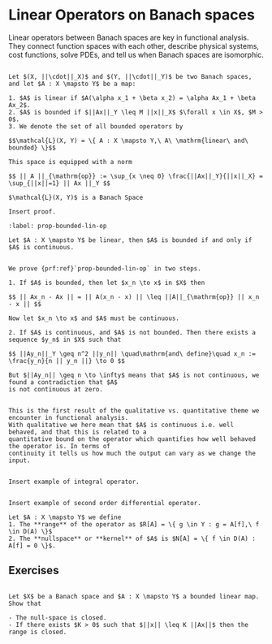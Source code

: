 # Linear Operators on Banach spaces

Linear operators between Banach spaces are key in functional analysis. They connect function spaces
with each other, describe physical systems, cost functions, solve PDEs, and tell us when Banach spaces
are isomorphic.

```{prf:definition} Linear operator

Let $(X, ||\cdot||_X)$ and $(Y, ||\cdot||_Y)$ be two Banach spaces, and let $A : X \mapsto Y$ be a map:

1. $A$ is linear if $A(\alpha x_1 + \beta x_2) = \alpha Ax_1 + \beta Ax_2$.
2. $A$ is bounded if $||Ax||_Y \leq M ||x||_X$ $\forall x \in X$, $M > 0$.
3. We denote the set of all bounded operators by

$$\mathcal{L}(X, Y) = \{ A : X \mapsto Y,\ A\ \mathrm{linear\ and\ bounded} \}$$

This space is equipped with a norm

$$ || A ||_{\mathrm{op}} := \sup_{x \neq 0} \frac{||Ax||_Y}{||x||_X} = \sup_{||x||=1} || Ax ||_Y $$
```

```{prf:proposition}
$\mathcal{L}(X, Y)$ is a Banach Space
```

```{dropdown} **Proof:**
Insert proof.
```

```{prf:proposition} Qualitative vs Quantitative properties
:label: prop-bounded-lin-op

Let $A : X \mapsto Y$ be linear, then $A$ is bounded if and only if $A$ is continuous.
```

```{dropdown} **Proof:**

We prove {prf:ref}`prop-bounded-lin-op` in two steps.

1. If $A$ is bounded, then let $x_n \to x$ in $X$ then

$$ || Ax_n - Ax || = || A(x_n - x) || \leq ||A||_{\mathrm{op}} || x_n - x || $$

Now let $x_n \to x$ and $A$ must be continuous.

2. If $A$ is continuous, and $A$ is not bounded. Then there exists a sequence $y_n$ in $X$ such that

$$ ||Ay_n||_Y \geq n^2 ||y_n|| \quad\mathrm{and\ define}\quad x_n := \frac{y_n}{n || y_n ||} \to 0 $$

But $||Ay_n|| \geq n \to \infty$ means that $A$ is not continuous, we found a contradiction that $A$
is not continuous at zero.

```

```{prf:remark}

This is the first result of the qualitative vs. quantitative theme we encounter in functional analysis.
With qualitative we here mean that $A$ is continuous i.e. well behaved, and that this is related to a
quantitative bound on the operator which quantifies how well behaved the operator is. In terms of
continuity it tells us how much the output can vary as we change the input.

```


```{prf:example}

Insert example of integral operator.

```

```{prf:example}

Insert example of second order differential operator.

```

```{prf:definition}
Let $A : X \mapsto Y$ we define
1. The **range** of the operator as $R[A] = \{ g \in Y : g = A[f],\ f \in D(A) \}$
2. The **nullspace** or **kernel** of $A$ is $N[A] = \{ f \in D(A) : A[f] = 0 \}$.
```


## Exercises

```{div} exercise

Let $X$ be a Banach space and $A : X \mapsto Y$ a bounded linear map. Show that

- The null-space is closed.
- If there exists $K > 0$ such that $||x|| \leq K ||Ax||$ then the range is closed.

```


